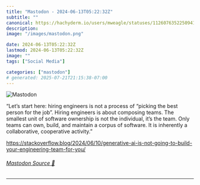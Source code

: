 ```yaml
---
title: "Mastodon - 2024-06-13T05:22:32Z"
subtitle: ""
canonical: https://hachyderm.io/users/mweagle/statuses/112607635225094113
description:
image: "/images/mastodon.png"

date: 2024-06-13T05:22:32Z
lastmod: 2024-06-13T05:22:32Z
image: ""
tags: ["Social Media"]

categories: ["mastodon"]
# generated: 2025-07-21T21:15:38-07:00
---
```

![Mastodon](/images/mastodon.png)

<p>“Let’s start here: hiring engineers is not a process of “picking the best person for the job”. Hiring engineers is about composing teams. The smallest unit of software ownership is not the individual, it’s the team. Only teams can own, build, and maintain a corpus of software. It is inherently a collaborative, cooperative activity.”</p><p><a href="https://stackoverflow.blog/2024/06/10/generative-ai-is-not-going-to-build-your-engineering-team-for-you/" target="_blank" rel="nofollow noopener noreferrer" translate="no"><span class="invisible">https://</span><span class="ellipsis">stackoverflow.blog/2024/06/10/</span><span class="invisible">generative-ai-is-not-going-to-build-your-engineering-team-for-you/</span></a></p>


###### [Mastodon Source 🐘](https://hachyderm.io/@mweagle/112607635225094113)

___
